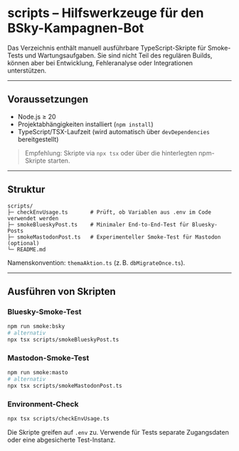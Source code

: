 # scripts – Hilfswerkzeuge für den BSky-Kampagnen-Bot

Das Verzeichnis enthält manuell ausführbare TypeScript-Skripte für Smoke-Tests und Wartungsaufgaben. Sie sind nicht Teil des regulären Builds, können aber bei Entwicklung, Fehleranalyse oder Integrationen unterstützen.

---

## Voraussetzungen

- Node.js ≥ 20
- Projektabhängigkeiten installiert (`npm install`)
- TypeScript/TSX-Laufzeit (wird automatisch über `devDependencies` bereitgestellt)

> Empfehlung: Skripte via `npx tsx` oder über die hinterlegten npm-Skripte starten.

---

## Struktur

```
scripts/
├─ checkEnvUsage.ts       # Prüft, ob Variablen aus .env im Code verwendet werden
├─ smokeBlueskyPost.ts    # Minimaler End-to-End-Test für Bluesky-Posts
├─ smokeMastodonPost.ts   # Experimenteller Smoke-Test für Mastodon (optional)
└─ README.md
```

Namenskonvention: `themaAktion.ts` (z. B. `dbMigrateOnce.ts`).

---

## Ausführen von Skripten

### Bluesky-Smoke-Test

```bash
npm run smoke:bsky
# alternativ
npx tsx scripts/smokeBlueskyPost.ts
```

### Mastodon-Smoke-Test

```bash
npm run smoke:masto
# alternativ
npx tsx scripts/smokeMastodonPost.ts
```

### Environment-Check

```bash
npx tsx scripts/checkEnvUsage.ts
```

Die Skripte greifen auf `.env` zu. Verwende für Tests separate Zugangsdaten oder eine abgesicherte Test-Instanz.
